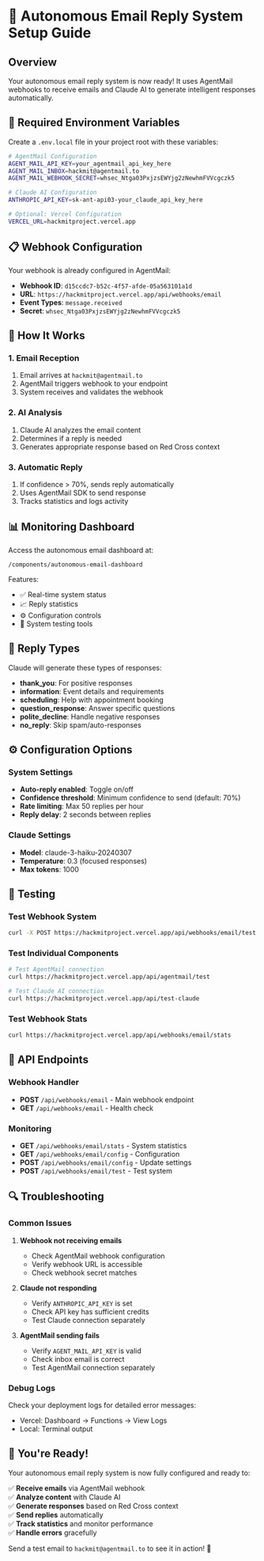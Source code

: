 # 🤖 Autonomous Email Reply System Setup Guide

## Overview
Your autonomous email reply system is now ready! It uses AgentMail webhooks to receive emails and Claude AI to generate intelligent responses automatically.

## 🔧 Required Environment Variables

Create a `.env.local` file in your project root with these variables:

```bash
# AgentMail Configuration
AGENT_MAIL_API_KEY=your_agentmail_api_key_here
AGENT_MAIL_INBOX=hackmit@agentmail.to
AGENT_MAIL_WEBHOOK_SECRET=whsec_Ntga03PxjzsEWYjg2zNewhmFVVcgczk5

# Claude AI Configuration
ANTHROPIC_API_KEY=sk-ant-api03-your_claude_api_key_here

# Optional: Vercel Configuration
VERCEL_URL=hackmitproject.vercel.app
```

## 📋 Webhook Configuration

Your webhook is already configured in AgentMail:
- **Webhook ID**: `d15ccdc7-b52c-4f57-afde-05a563101a1d`
- **URL**: `https://hackmitproject.vercel.app/api/webhooks/email`
- **Event Types**: `message.received`
- **Secret**: `whsec_Ntga03PxjzsEWYjg2zNewhmFVVcgczk5`

## 🚀 How It Works

### 1. Email Reception
1. Email arrives at `hackmit@agentmail.to`
2. AgentMail triggers webhook to your endpoint
3. System receives and validates the webhook

### 2. AI Analysis
1. Claude AI analyzes the email content
2. Determines if a reply is needed
3. Generates appropriate response based on Red Cross context

### 3. Automatic Reply
1. If confidence > 70%, sends reply automatically
2. Uses AgentMail SDK to send response
3. Tracks statistics and logs activity

## 📊 Monitoring Dashboard

Access the autonomous email dashboard at:
```
/components/autonomous-email-dashboard
```

Features:
- ✅ Real-time system status
- 📈 Reply statistics
- ⚙️ Configuration controls
- 🧪 System testing tools

## 🎯 Reply Types

Claude will generate these types of responses:
- **thank_you**: For positive responses
- **information**: Event details and requirements
- **scheduling**: Help with appointment booking
- **question_response**: Answer specific questions
- **polite_decline**: Handle negative responses
- **no_reply**: Skip spam/auto-responses

## ⚙️ Configuration Options

### System Settings
- **Auto-reply enabled**: Toggle on/off
- **Confidence threshold**: Minimum confidence to send (default: 70%)
- **Rate limiting**: Max 50 replies per hour
- **Reply delay**: 2 seconds between replies

### Claude Settings
- **Model**: claude-3-haiku-20240307
- **Temperature**: 0.3 (focused responses)
- **Max tokens**: 1000

## 🧪 Testing

### Test Webhook System
```bash
curl -X POST https://hackmitproject.vercel.app/api/webhooks/email/test
```

### Test Individual Components
```bash
# Test AgentMail connection
curl https://hackmitproject.vercel.app/api/agentmail/test

# Test Claude AI connection
curl https://hackmitproject.vercel.app/api/test-claude
```

### Test Webhook Stats
```bash
curl https://hackmitproject.vercel.app/api/webhooks/email/stats
```

## 📝 API Endpoints

### Webhook Handler
- **POST** `/api/webhooks/email` - Main webhook endpoint
- **GET** `/api/webhooks/email` - Health check

### Monitoring
- **GET** `/api/webhooks/email/stats` - System statistics
- **GET** `/api/webhooks/email/config` - Configuration
- **POST** `/api/webhooks/email/config` - Update settings
- **POST** `/api/webhooks/email/test` - Test system

## 🔍 Troubleshooting

### Common Issues

1. **Webhook not receiving emails**
   - Check AgentMail webhook configuration
   - Verify webhook URL is accessible
   - Check webhook secret matches

2. **Claude not responding**
   - Verify `ANTHROPIC_API_KEY` is set
   - Check API key has sufficient credits
   - Test Claude connection separately

3. **AgentMail sending fails**
   - Verify `AGENT_MAIL_API_KEY` is valid
   - Check inbox email is correct
   - Test AgentMail connection separately

### Debug Logs
Check your deployment logs for detailed error messages:
- Vercel: Dashboard → Functions → View Logs
- Local: Terminal output

## 🎉 You're Ready!

Your autonomous email reply system is now fully configured and ready to:

✅ **Receive emails** via AgentMail webhook  
✅ **Analyze content** with Claude AI  
✅ **Generate responses** based on Red Cross context  
✅ **Send replies** automatically  
✅ **Track statistics** and monitor performance  
✅ **Handle errors** gracefully  

Send a test email to `hackmit@agentmail.to` to see it in action! 🚀
